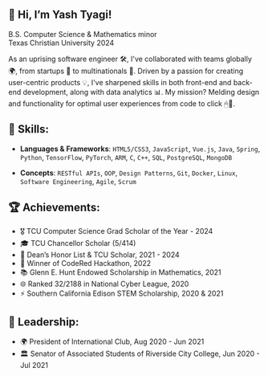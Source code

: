## 👋 Hi, I’m Yash Tyagi!
B.S. Computer Science & Mathematics minor  
Texas Christian University 2024  

As an uprising software engineer 🛠, I've collaborated with teams globally 🌍, from startups 🚀 to multinationals 🏢. Driven by a passion for creating user-centric products 💡, I've sharpened skills in both front-end and back-end development, along with data analytics 📊. My mission? Melding design and functionality for optimal user experiences from code to click 🖱💼.

## 🔧 Skills:
- **Languages & Frameworks**: `HTML5/CSS3`, `JavaScript`, `Vue.js`, `Java`, `Spring`, `Python`, `TensorFlow`, `PyTorch`, `ARM`, `C`, `C++`, `SQL`, `PostgreSQL`, `MongoDB`
  
- **Concepts**: `RESTful APIs`, `OOP`, `Design Patterns`, `Git`, `Docker`, `Linux`, `Software Engineering`, `Agile`, `Scrum`

## 🏆 Achievements:
- 🎖️ TCU Computer Science Grad Scholar of the Year - 2024
- 🎓 TCU Chancellor Scholar (5/414)
- 📜 Dean’s Honor List & TCU Scholar, 2021 - 2024
- 🥇 Winner of CodeRed Hackathon, 2022
- 📚 Glenn E. Hunt Endowed Scholarship in Mathematics, 2021
- 🌐 Ranked 32/2188 in National Cyber League, 2020
- ⚡ Southern California Edison STEM Scholarship, 2020 & 2021

## 🥇 Leadership:

- 🌍 President of International Club, Aug 2020 - Jun 2021
- 🏛 Senator of Associated Students of Riverside City College, Jun 2020 - Jul 2021
